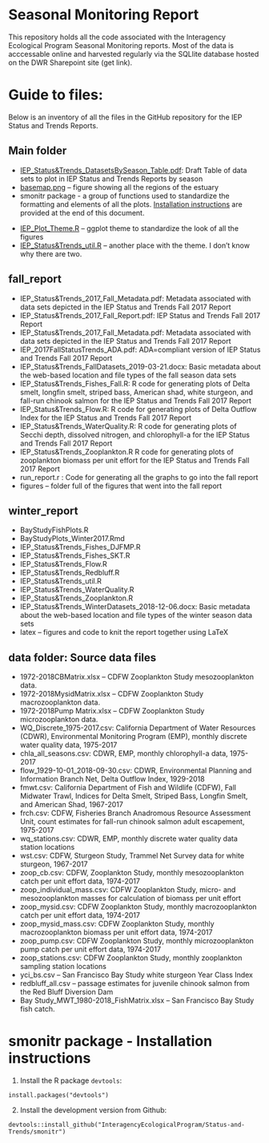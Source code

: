# Seasonal Monitoring Report

This repository holds all the code associated with the Interagency Ecological Program Seasonal Monitoring reports. Most of the data is acccessable online and harvested regularly via the SQLlite database hosted on the DWR Sharepoint site (get link). 

# Guide to files:

Below is an inventory of all the files in the GitHub repository for the IEP Status and Trends Reports. 

## Main folder
*	[IEP_Status&Trends_DatasetsBySeason_Table.pdf](IEP_Status&Trends_DatasetsBySeason_Table.pdf): Draft Table of data sets to plot in IEP Status and Trends Reports by season
* [basemap.png](basemap.png) – figure showing all the regions of the estuary
* smonitr package - a group of functions used to standardize the formatting and elements of all the plots. [Installation instructions](#smonitr-package---installation-instructions) are provided at the end of this document.
- [IEP_Plot_Theme.R](IEP_Plot_Theme.R) – ggplot theme to standardize the look of all the figures
- [IEP_Status&Trends_util.R](IEP_Status&Trends_util.R) – another place with the theme. I don’t know why there are two.

## fall_report
*	IEP_Status&Trends_2017_Fall_Metadata.pdf: Metadata associated with data sets depicted in the IEP Status and Trends Fall 2017 Report
*	IEP_Status&Trends_2017_Fall_Report.pdf: IEP Status and Trends Fall 2017 Report
*	IEP_Status&Trends_2017_Fall_Metadata.pdf: Metadata associated with data sets depicted in the IEP Status and Trends Fall 2017 Report
*	IEP_2017FallStatusTrends_ADA.pdf: ADA=compliant version of IEP Status and Trends Fall 2017 Report
*	IEP_Status&Trends_FallDatasets_2019-03-21.docx: Basic metadata about the web-based location and file types of the fall season data sets
*	IEP_Status&Trends_Fishes_Fall.R: R code for generating plots of Delta smelt, longfin smelt, striped bass, American shad, white sturgeon, and fall-run chinook salmon for the IEP Status and Trends Fall 2017 Report
*	IEP_Status&Trends_Flow.R: R code for generating plots of Delta Outflow Index for the IEP Status and Trends Fall 2017 Report
*	IEP_Status&Trends_WaterQuality.R: R code for generating plots of Secchi depth, dissolved nitrogen, and chlorophyll-a for the IEP Status and Trends Fall 2017 Report
*	IEP_Status&Trends_Zooplankton.R R code for generating plots of zooplankton biomass per unit effort for the IEP Status and Trends Fall 2017 Report
*	run_report.r : Code for generating all the graphs to go into the fall report
*	figures – folder full of the figures that went into the fall report

## winter_report
*	BayStudyFishPlots.R
*	BayStudyPlots_Winter2017.Rmd
*	IEP_Status&Trends_Fishes_DJFMP.R
*	IEP_Status&Trends_Fishes_SKT.R
*	IEP_Status&Trends_Flow.R
*	IEP_Status&Trends_Redbluff.R
*	IEP_Status&Trends_util.R
*	IEP_Status&Trends_WaterQuality.R
*	IEP_Status&Trends_Zooplankton.R
*	IEP_Status&Trends_WinterDatasets_2018-12-06.docx: Basic metadata about the web-based location and file types of the winter season data sets
*	latex – figures and code to knit the report together using LaTeX


## data folder: Source data files
*	1972-2018CBMatrix.xlsx – CDFW Zooplankton Study mesozooplankton data.
*	1972-2018MysidMatrix.xlsx – CDFW Zooplankton Study macrozooplankton data.
*	1972-2018Pump Matrix.xlsx – CDFW Zooplankton Study microzooplankton data.
*	WQ_Discrete_1975-2017.csv: California Department of Water Resources (CDWR), Environmental Monitoring Program (EMP), monthly discrete water quality data, 1975-2017
*	chla_all_seasons.csv: CDWR, EMP, monthly chlorophyll-a data, 1975-2017
*	flow_1929-10-01_2018-09-30.csv: CDWR, Environmental Planning and Information Branch Net, Delta Outflow Index, 1929-2018
*	fmwt.csv: California Department of Fish and Wildlife (CDFW), Fall Midwater Trawl, Indices for Delta Smelt, Striped Bass, Longfin Smelt, and American Shad, 1967-2017
*	frch.csv: CDFW, Fisheries Branch Anadromous Resource Assessment Unit, count estimates for fall-run chinook salmon adult escapement, 1975-2017
*	wq_stations.csv: CDWR, EMP, monthly discrete water quality data station locations
*	wst.csv: CDFW, Sturgeon Study, Trammel Net Survey data for white sturgeon, 1967-2017
*	zoop_cb.csv: CDFW, Zooplankton Study, monthly mesozooplankton catch per unit effort data, 1974-2017
*	zoop_individual_mass.csv: CDFW Zooplankton Study, micro- and mesozooplankton masses for calculation of biomass per unit effort 
*	zoop_mysid.csv: CDFW Zooplankton Study, monthly macrozooplankton catch per unit effort data, 1974-2017
*	zoop_mysid_mass.csv: CDFW Zooplankton Study, monthly macrozooplankton biomass per unit effort data, 1974-2017
*	zoop_pump.csv: CDFW Zooplankton Study, monthly microzooplankton pump catch per unit effort data, 1974-2017
*	zoop_stations.csv: CDFW Zooplankton Study, monthly zooplankton sampling station locations
*	yci_bs.csv – San Francisco Bay Study white sturgeon Year Class Index
*	redbluff_all.csv – passage estimates for juvenile chinook salmon from the Red Bluff Diversion Dam
*	Bay Study_MWT_1980-2018_FishMatrix.xlsx – San Francisco Bay Study fish catch.

# smonitr package - Installation instructions

1. Install the R package `devtools`:

```
install.packages("devtools")
```

2. Install the development version from Github:

```
devtools::install_github("InteragencyEcologicalProgram/Status-and-Trends/smonitr")
```

